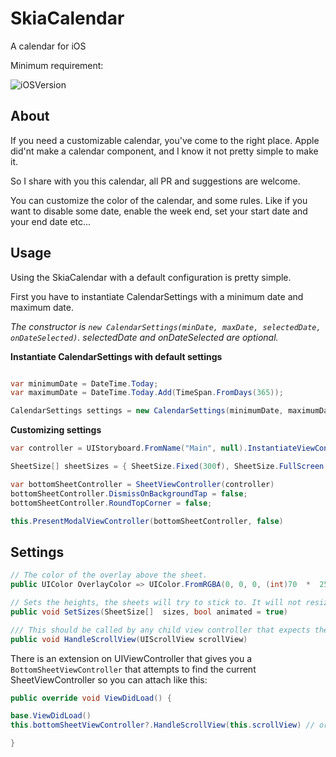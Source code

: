 
# SkiaCalendar

A calendar for iOS



Minimum requirement:

![iOSVersion](https://img.shields.io/badge/iOS-11-green.svg)



## About

If you need a customizable calendar, you've come to the right place. 
Apple did'nt make a calendar component, and I know it not pretty simple to make it. 

So I share with you this calendar, all PR and suggestions are welcome.

You can customize the color of the calendar, and some rules.
Like if you want to disable some date, enable the week end, set your start date and your end date etc...



## Usage

Using the SkiaCalendar with a default configuration is pretty simple.

First you have to instantiate CalendarSettings with a minimum date and maximum date.

__The constructor is_ `new CalendarSettings(minDate, maxDate, selectedDate, onDateSelected)`. selectedDate and onDateSelected are optional._

****Instantiate CalendarSettings with default settings****

```csharp

var minimumDate = DateTime.Today;
var maximumDate = DateTime.Today.Add(TimeSpan.FromDays(365));

CalendarSettings settings = new CalendarSettings(minimumDate, maximumDate);
```

****Customizing settings****

```csharp
var controller = UIStoryboard.FromName("Main", null).InstantiateViewController("ChildViewController");

SheetSize[] sheetSizes = { SheetSize.Fixed(300f), SheetSize.FullScreen };

var bottomSheetController = SheetViewController(controller)
bottomSheetController.DismissOnBackgroundTap = false;
bottomSheetController.RoundTopCorner = false;

this.PresentModalViewController(bottomSheetController, false)
```

## Settings

```csharp
// The color of the overlay above the sheet.
public UIColor OverlayColor => UIColor.FromRGBA(0, 0, 0, (int)70  *  255);
```

```csharp
// Sets the heights, the sheets will try to stick to. It will not resize the current size, but will affect all future resizing of the sheet.
public void SetSizes(SheetSize[]  sizes, bool animated = true)
```

```csharp
/// This should be called by any child view controller that expects the sheet to use be able to expand/collapse when the scroll view is at the top.
public void HandleScrollView(UIScrollView scrollView)
``` 

There is an extension on UIViewController that gives you a `BottomSheetViewController` that attempts to find the current SheetViewController so you can attach like this:

```csharp
public override void ViewDidLoad() {

base.ViewDidLoad()
this.bottomSheetViewController?.HandleScrollView(this.scrollView) // or tableView/collectionView/etc

}
```

